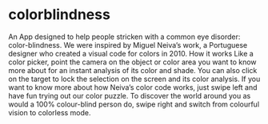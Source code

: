 # colorblindness
An App designed to help people stricken with a common eye disorder: color-blindness. We were inspired by Miguel Neiva’s work, a Portuguese designer who created a visual code for colors in 2010.  How it works  Like a color picker, point the camera on the object or color area you want to know more about for an instant analysis of its color and shade. You can also click on the target to lock the selection on the screen and its color analysis. If you want to know more about how Neiva’s color code works, just swipe left and have fun trying out our color puzzle. To discover the world around you as would a 100% colour-blind person do, swipe right and switch from colourful vision to colorless mode.
